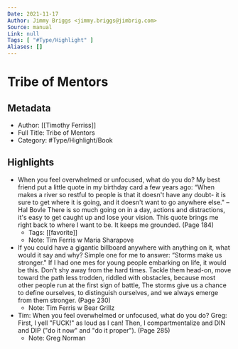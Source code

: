 ```yaml
---
Date: 2021-11-17
Author: Jimmy Briggs <jimmy.briggs@jimbrig.com>
Source: manual
Link: null
Tags: [ "#Type/Highlight" ]
Aliases: []
---
```

# Tribe of Mentors

## Metadata
- Author: [[Timothy Ferriss]]
- Full Title: Tribe of Mentors
- Category: #Type/Highlight/Book

## Highlights
- When you feel overwhelmed or unfocused, what do you do?
  My best friend put a little quote in my birthday card a few years ago: 
  “When makes a river so restful to people is that it doesn't have any doubt- it is sure to get where it is going, and it doesn't want to go anywhere else." – Hal Bovle 
  There is so much going on in a day, actions and distractions, it's easy to get caught up and lose your vision. This quote brings me right back to where I want to be. It keeps me grounded. (Page 184)
    - Tags: [[favorite]] 
    - Note: Tim Ferris w Maria Sharapove
- If you could have a gigantic billboard anywhere with anything on it, what would it say and why?
  Simple one for me to answer: 
  “Storms make us stronger." 
  If I had one mes for young people embarking on life, it would be this. Don't shy away from the hard times. Tackle them head-on, move toward the path less trodden, riddled with obstacles, because most other people run at the first sign of battle, The storms give us a chance to define ourselves, to distinguish ourselves, and we always emerge from them stronger. (Page 230)
    - Note: Tim Ferris w Bear Grillz
- Tim: 
  When you feel overwhelmed or unfocused, what do you do?
  Greg: 
  First, I yell "FUCK!" as loud as I can! Then, I compartmentalize and DIN and DIP ("do it now" and "do it proper"). (Page 285)
    - Note: Greg Norman
